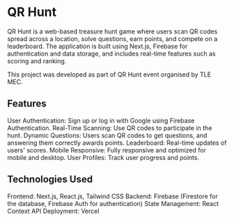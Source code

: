 # QR Hunt
QR Hunt is a web-based treasure hunt game where users scan QR codes spread across a location, solve questions, earn points, and compete on a leaderboard. The application is built using Next.js, Firebase for authentication and data storage, and includes real-time features such as scoring and ranking.

This project was developed as part of QR Hunt event organised by TLE MEC.

## Features
User Authentication: Sign up or log in with Google using Firebase Authentication.
Real-Time Scanning: Use QR codes to participate in the hunt.
Dynamic Questions: Users scan QR codes to get questions, and answering them correctly awards points.
Leaderboard: Real-time updates of users' scores.
Mobile Responsive: Fully responsive and optimized for mobile and desktop.
User Profiles: Track user progress and points.

## Technologies Used
Frontend: Next.js, React.js, Tailwind CSS
Backend: Firebase (Firestore for the database, Firebase Auth for authentication)
State Management: React Context API
Deployment: Vercel
